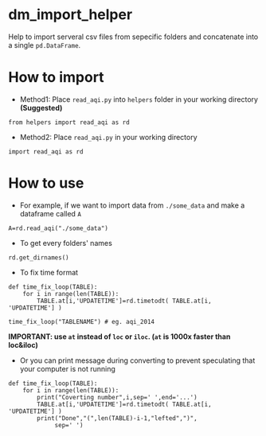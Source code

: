 # dm_import_helper
Help to import serveral csv files from sepecific folders and concatenate into a single `pd.DataFrame`.
# How to import
* Method1: Place `read_aqi.py` into `helpers` folder in your working directory **(Suggested)**
```python3
from helpers import read_aqi as rd
```
* Method2: Place `read_aqi.py` in your working directory
```python3
import read_aqi as rd
```
# How to use
* For example, if we want to import data from `./some_data` and make a dataframe called `A`
```python3
A=rd.read_aqi("./some_data")
```
* To get every folders' names
```python3
rd.get_dirnames()
```

* To fix time format
```python3
def time_fix_loop(TABLE):
    for i in range(len(TABLE)):
        TABLE.at[i,'UPDATETIME']=rd.timetodt( TABLE.at[i, 'UPDATETIME'] )

time_fix_loop("TABLENAME") # eg. aqi_2014
```
<b> IMPORTANT: use `at` instead of `loc` or `iloc`. (`at` is 1000x faster than loc&iloc) </b>

* Or you can print message during converting to prevent speculating that your computer is not running
```python3
def time_fix_loop(TABLE):
    for i in range(len(TABLE)):
        print("Coverting number",i,sep=' ',end='...')
        TABLE.at[i,'UPDATETIME']=rd.timetodt( TABLE.at[i, 'UPDATETIME'] )
        print("Done","(",len(TABLE)-i-1,"lefted",")",
             sep=' ')
```